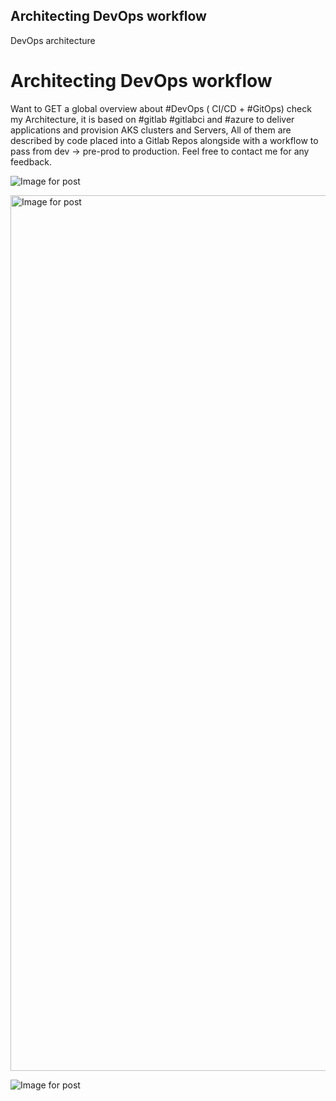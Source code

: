 ## Architecting DevOps workflow

<span class="s"></span>DevOps architecture




# Architecting DevOps workflow


Want to GET a global overview about #DevOps ( CI/CD + #GitOps) check my Architecture, it is based on #gitlab #gitlabci and #azure to deliver applications and provision AKS clusters and Servers, All of them are described by code placed into a Gitlab Repos alongside with a workflow to pass from dev -> pre-prod to production.
Feel free to contact me for any feedback.

![Image for post](https://miro.medium.com/max/48/1*4G13PVG5qeceQ-XT5vBUxA.png?q=20)

<noscript><img alt="Image for post" class="t u v ia aj" src="https://miro.medium.com/max/2272/1*4G13PVG5qeceQ-XT5vBUxA.png" width="1136" height="1401" srcSet="https://miro.medium.com/max/552/1*4G13PVG5qeceQ-XT5vBUxA.png 276w, https://miro.medium.com/max/1104/1*4G13PVG5qeceQ-XT5vBUxA.png 552w, https://miro.medium.com/max/1280/1*4G13PVG5qeceQ-XT5vBUxA.png 640w, https://miro.medium.com/max/1400/1*4G13PVG5qeceQ-XT5vBUxA.png 700w" sizes="700px"/></noscript>


![Image for post](https://miro.medium.com/max/60/0*Piks8Tu6xUYpF4DU?q=20)

